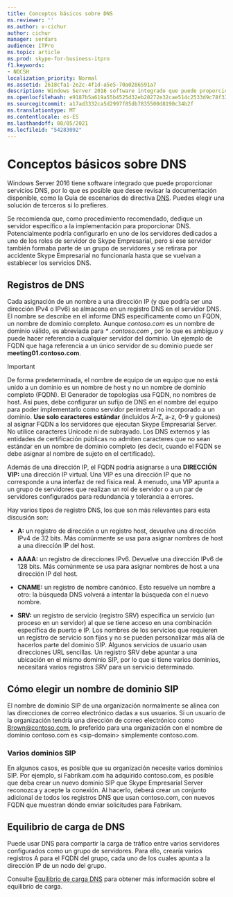```yaml
---
title: Conceptos básicos sobre DNS
ms.reviewer: ''
ms.author: v-cichur
author: cichur
manager: serdars
audience: ITPro
ms.topic: article
ms.prod: skype-for-business-itpro
f1.keywords:
- NOCSH
localization_priority: Normal
ms.assetid: 2618cfa1-2e2c-4f1d-a5e5-70a0286591a7
description: Windows Server 2016 software integrado que puede proporcionar servicios DNS, por lo que es posible que desee revisar la documentación disponible, como la Guía de escenarios de directivas DNS. Puedes elegir una solución de terceros si lo prefieres.
ms.openlocfilehash: e9187b5a619a55b4525d32eb20272e32cae514c2533d9c78f32d7ffed77d30ad
ms.sourcegitcommit: a17ad3332ca5d2997f85db7835500d8190c34b2f
ms.translationtype: MT
ms.contentlocale: es-ES
ms.lasthandoff: 08/05/2021
ms.locfileid: "54283092"
---
```

# <a name="dns-basics"></a>Conceptos básicos sobre DNS
 
Windows Server 2016 tiene software integrado que puede proporcionar servicios DNS, por lo que es posible que desee revisar la documentación disponible, como la Guía de escenarios de directiva [DNS](/windows-server/networking/dns/deploy/dns-policy-scenario-guide). Puedes elegir una solución de terceros si lo prefieres.
  
Se recomienda que, como procedimiento recomendado, dedique un servidor específico a la implementación para proporcionar DNS. Potencialmente podría configurarlo en uno de los servidores dedicados a uno de los roles de servidor de Skype Empresarial, pero si ese servidor también formaba parte de un grupo de servidores y se retirara por accidente Skype Empresarial no funcionaría hasta que se vuelvan a establecer los servicios DNS.
  
## <a name="dns-records"></a>Registros de DNS

Cada asignación de un nombre a una dirección IP (y que podría ser una dirección IPv4 o IPv6) se almacena en un registro DNS en el servidor DNS. El nombre se describe en el informe DNS específicamente como un FQDN, un nombre de dominio completo. Aunque *contoso.com* es un nombre de dominio válido, es abreviada para *\* .contoso.com* , por lo que es ambiguo y puede hacer referencia a cualquier servidor del dominio. Un ejemplo de FQDN que haga referencia a un único servidor de su dominio puede ser **meeting01.contoso.com**.
  
> [!IMPORTANT]
> De forma predeterminada, el nombre de equipo de un equipo que no está unido a un dominio es un nombre de host y no un nombre de dominio completo (FQDN). El Generador de topologías usa FQDN, no nombres de host. Así pues, debe configurar un sufijo de DNS en el nombre del equipo para poder implementarlo como servidor perimetral no incorporado a un dominio. **Use solo caracteres estándar** (incluidos A-Z, a-z, 0-9 y guiones) al asignar FQDN a los servidores que ejecutan Skype Empresarial Server. No utilice caracteres Unicode ni de subrayado. Los DNS externos y las entidades de certificación públicas no admiten caracteres que no sean estándar en un nombre de dominio completo (es decir, cuando el FQDN se debe asignar al nombre de sujeto en el certificado).
  
Además de una dirección IP, el FQDN podría asignarse a una **DIRECCIÓN VIP:** una dirección IP virtual. Una VIP es una dirección IP que no corresponde a una interfaz de red física real. A menudo, una VIP apunta a un grupo de servidores que realizan un rol de servidor o a un par de servidores configurados para redundancia y tolerancia a errores.
  
Hay varios tipos de registro DNS, los que son más relevantes para esta discusión son: 
  
- **A:** un registro de dirección o un registro host, devuelve una dirección IPv4 de 32 bits. Más comúnmente se usa para asignar nombres de host a una dirección IP del host.
    
- **AAAA:** un registro de direcciones IPv6. Devuelve una dirección IPv6 de 128 bits. Más comúnmente se usa para asignar nombres de host a una dirección IP del host.
    
- **CNAME:** un registro de nombre canónico. Esto resuelve un nombre a otro: la búsqueda DNS volverá a intentar la búsqueda con el nuevo nombre.
    
- **SRV:** un registro de servicio (registro SRV) especifica un servicio (un proceso en un servidor) al que se tiene acceso en una combinación específica de puerto e IP. Los nombres de los servicios que requieren un registro de servicio son fijos y no se pueden personalizar más allá de hacerlos parte del dominio SIP. Algunos servicios de usuario usan direcciones URL sencillas. Un registro SRV debe apuntar a una ubicación en el mismo dominio SIP, por lo que si tiene varios dominios, necesitará varios registros SRV para un servicio determinado.
    
## <a name="how-to-choose-a-sip-domain-name"></a>Cómo elegir un nombre de dominio SIP
<a name="BK_NameSIP"> </a>

El nombre de dominio SIP de una organización normalmente se alinea con las direcciones de correo electrónico dadas a sus usuarios. Si un usuario de la organización tendría una dirección de correo electrónico como Brown@contoso.com, lo preferido para una organización con el nombre de dominio contoso.com es \<sip-domain\> simplemente contoso.com.
  
### <a name="multiple-sip-domains"></a>Varios dominios SIP

 En algunos casos, es posible que su organización necesite varios dominios SIP. Por ejemplo, si Fabrikam.com ha adquirido contoso.com, es posible que deba crear un nuevo dominio SIP que Skype Empresarial Server reconozca y acepte la conexión. Al hacerlo, deberá crear un conjunto adicional de todos los registros DNS que usan contoso.com, con nuevos FQDN que muestran dónde enviar solicitudes para Fabrikam.
  
## <a name="dns-load-balancing"></a>Equilibrio de carga de DNS
<a name="BK_NameSIP"> </a>

Puede usar DNS para compartir la carga de tráfico entre varios servidores configurados como un grupo de servidores. Para ello, crearía varios registros A para el FQDN del grupo, cada uno de los cuales apunta a la dirección IP de un nodo del grupo.
  
Consulte [Equilibrio de carga DNS](../../plan-your-deployment/edge-server-deployments/advanced-edge-server-dns.md#DNSLB) para obtener más información sobre el equilibrio de carga.
